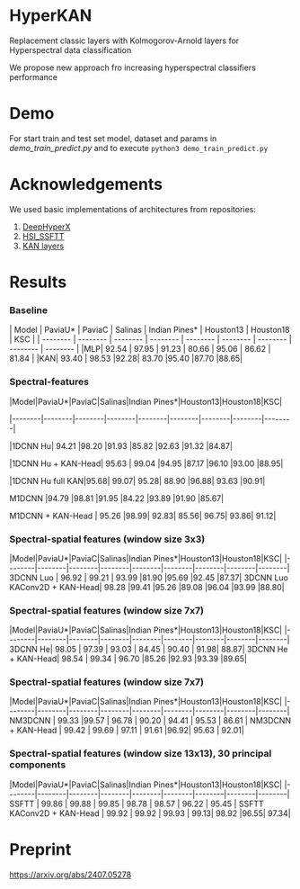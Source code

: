 # HyperKAN
Replacement classic layers with Kolmogorov-Arnold layers for Hyperspectral data classification

We propose new approach fro increasing hyperspectral classifiers performance

# Demo

For start train and test set model, dataset and params in _demo_train_predict.py_ and to execute `python3 demo_train_predict.py`

# Acknowledgements
We used basic implementations of architectures from repositories:

1) [DeepHyperX](https://github.com/nshaud/DeepHyperX)
2) [HSI_SSFTT](https://github.com/zgr6010/HSI_SSFTT)
3) [KAN layers](https://github.com/IvanDrokin/torch-conv-kan)

# Results

### Baseline 

| Model | PaviaU* | PaviaC | Salinas | Indian Pines* | Houston13 | Houston18 | KSC |
| -------- | -------- | -------- | -------- | -------- | -------- | -------- | -------- | -------- |
|MLP|	92.54 |	97.95 |	91.23 |	80.66	| 95.06	| 86.62 |	81.84 |
|KAN| 93.40 |	98.53	|92.28|	83.70	|95.40	|87.70	|88.65|

### Spectral-features

|Model|PaviaU*|PaviaC|Salinas|Indian Pines*|Houston13|Houston18|KSC|

|--------|--------|--------|--------|--------|--------|--------|--------|--------|

|1DCNN Hu|	94.21	|98.20	|91.93	|85.82	|92.63	|91.32	|84.87|

|1DCNN Hu + KAN-Head|	95.63 |	99.04	|94.95	|87.17	|96.10	|93.00	|88.95|

|1DCNN Hu full KAN|95.68|	99.07|	95.28|	88.90	|96.88|	93.63	|90.91|

M1DCNN	|94.79	|98.81	|91.95	|84.22	|93.89	|91.90	|85.67|

M1DCNN + KAN-Head |	95.26	|98.99|	92.83|	85.56|	96.75|	93.86|	91.12|


### Spectral-spatial features (window size 3x3)

|Model|PaviaU*|PaviaC|Salinas|Indian Pines*|Houston13|Houston18|KSC|
|--------|--------|--------|--------|--------|--------|--------|--------|--------|
3DCNN Luo |	96.92 |	99.21 |	93.99	|81.90	|95.69	|92.45	|87.37|
3DCNN Luo KAConv2D + KAN-Head| 	98.28	|99.41	|95.26	|89.08	|96.04	|93.99	|88.80|

### Spectral-spatial features (window size 7x7)

|Model|PaviaU*|PaviaC|Salinas|Indian Pines*|Houston13|Houston18|KSC|
|--------|--------|--------|--------|--------|--------|--------|--------|--------|
3DCNN He|	98.05 |	97.39	| 93.03 |	84.45	| 90.40 | 	91.98|	88.87|
3DCNN He + KAN-Head|	98.54 |	99.34 |	96.70	|85.26	|92.93	|93.39	|89.65|

### Spectral-spatial features (window size 7x7)

|Model|PaviaU*|PaviaC|Salinas|Indian Pines*|Houston13|Houston18|KSC|
|--------|--------|--------|--------|--------|--------|--------|--------|--------|
NM3DCNN |	99.33	|99.57 |	96.78 |	90.20 |	94.41 |	95.53 |	86.61 |
NM3DCNN + KAN-Head |	99.42 |	99.69 |	97.11 |	91.61 |96.92|	95.63 |	92.01|

### Spectral-spatial features (window size 13x13), 30 principal components

|Model|PaviaU*|PaviaC|Salinas|Indian Pines*|Houston13|Houston18|KSC|
|--------|--------|--------|--------|--------|--------|--------|--------|--------|
SSFTT |	99.86 |	99.88	| 99.85 |	98.78 |	98.57 |	96.22 |	95.45 |
SSFTT KAConv2D + KAN-Head | 	99.92 |	99.92 |	99.93 |	99.13| 98.92	|96.55| 	97.34|


# Preprint

https://arxiv.org/abs/2407.05278
